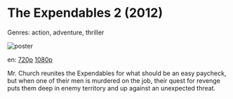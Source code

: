 # The Expendables 2 (2012)

Genres: action, adventure, thriller

![poster](http://image.tmdb.org/t/p/w500/dJPnTe1qOcO7XqsJvESFph83m6m.jpg)

en:
  [720p](magnet:?xt=urn:btih:CE6D0161D3B5931FBC28C9445030A51218154960&tr=udp://glotorrents.pw:6969/announce&tr=udp://tracker.opentrackr.org:1337/announce&tr=udp://torrent.gresille.org:80/announce&tr=udp://tracker.openbittorrent.com:80&tr=udp://tracker.coppersurfer.tk:6969&tr=udp://tracker.leechers-paradise.org:6969&tr=udp://p4p.arenabg.ch:1337&tr=udp://tracker.internetwarriors.net:1337)
  [1080p](magnet:?xt=urn:btih:0D352981ECAC8C3F56BB256EB3FC72D84B6DAE55&tr=udp://glotorrents.pw:6969/announce&tr=udp://tracker.opentrackr.org:1337/announce&tr=udp://torrent.gresille.org:80/announce&tr=udp://tracker.openbittorrent.com:80&tr=udp://tracker.coppersurfer.tk:6969&tr=udp://tracker.leechers-paradise.org:6969&tr=udp://p4p.arenabg.ch:1337&tr=udp://tracker.internetwarriors.net:1337)
  


Mr. Church reunites the Expendables for what should be an easy paycheck, but when one of their men is murdered on the job, their quest for revenge puts them deep in enemy territory and up against an unexpected threat.